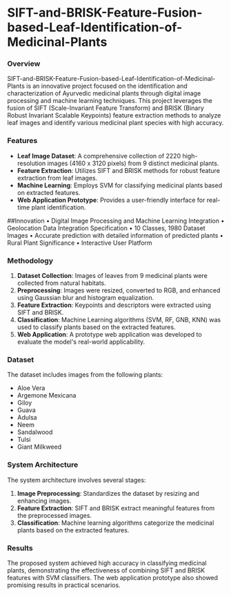 # SIFT-and-BRISK-Feature-Fusion-based-Leaf-Identification-of-Medicinal-Plants

### Overview
SIFT-and-BRISK-Feature-Fusion-based-Leaf-Identification-of-Medicinal-Plants is an innovative project focused on the identification and characterization of Ayurvedic medicinal plants through digital image processing and machine learning techniques. This project leverages the fusion of SIFT (Scale-Invariant Feature Transform) and BRISK (Binary Robust Invariant Scalable Keypoints) feature extraction methods to analyze leaf images and identify various medicinal plant species with high accuracy.

### Features
- **Leaf Image Dataset**: A comprehensive collection of 2220 high-resolution images (4160 x 3120 pixels) from 9 distinct medicinal plants.
- **Feature Extraction**: Utilizes SIFT and BRISK methods for robust feature extraction from leaf images.
- **Machine Learning**: Employs SVM for classifying medicinal plants based on extracted features.
- **Web Application Prototype**: Provides a user-friendly interface for real-time plant identification.

##Innovation 
 • Digital Image Processing and Machine Learning 
Integration
 • Geolocation Data Integration
 Specification
 • 10 Classes, 1980 Dataset Images 
• Accurate prediction with detailed information of 
predicted plants
 • Rural Plant Significance
 • Interactive User Platform
 
### Methodology
1. **Dataset Collection**: Images of leaves from 9 medicinal plants were collected from natural habitats.
2. **Preprocessing**: Images were resized, converted to RGB, and enhanced using Gaussian blur and histogram equalization.
3. **Feature Extraction**: Keypoints and descriptors were extracted using SIFT and BRISK.
4. **Classification**: Machine Learning algorithms (SVM, RF, GNB, KNN) was used to classify plants based on the extracted features.
5. **Web Application**: A prototype web application was developed to evaluate the model's real-world applicability.

### Dataset
The dataset includes images from the following plants:
- Aloe Vera
- Argemone Mexicana
- Giloy
- Guava
- Adulsa
- Neem
- Sandalwood
- Tulsi
- Giant Milkweed

### System Architecture
The system architecture involves several stages:
1. **Image Preprocessing**: Standardizes the dataset by resizing and enhancing images.
2. **Feature Extraction**: SIFT and BRISK extract meaningful features from the preprocessed images.
3. **Classification**: Machine learning algorithms categorize the medicinal plants based on the extracted features.

### Results
The proposed system achieved high accuracy in classifying medicinal plants, demonstrating the effectiveness of combining SIFT and BRISK features with SVM classifiers. The web application prototype also showed promising results in practical scenarios.
